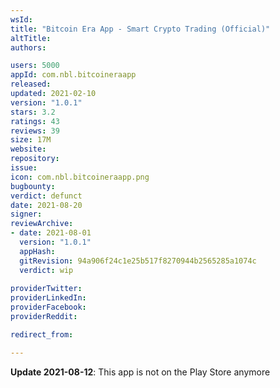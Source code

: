 ```yaml
---
wsId: 
title: "Bitcoin Era App - Smart Crypto Trading (Official)"
altTitle: 
authors:

users: 5000
appId: com.nbl.bitcoineraapp
released: 
updated: 2021-02-10
version: "1.0.1"
stars: 3.2
ratings: 43
reviews: 39
size: 17M
website: 
repository: 
issue: 
icon: com.nbl.bitcoineraapp.png
bugbounty: 
verdict: defunct
date: 2021-08-20
signer: 
reviewArchive:
- date: 2021-08-01
  version: "1.0.1"
  appHash: 
  gitRevision: 94a906f24c1e25b517f8270944b2565285a1074c
  verdict: wip
  
providerTwitter: 
providerLinkedIn: 
providerFacebook: 
providerReddit: 

redirect_from:

---
```



**Update 2021-08-12**: This app is not on the Play Store anymore
